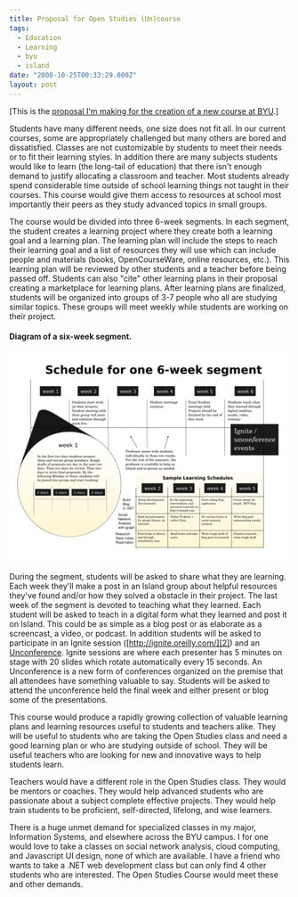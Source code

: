 ```yaml
---
title: Proposal for Open Studies (Un)course
tags:
  - Education
  - Learning
  - byu
  - island
date: "2008-10-25T00:33:29.000Z"
layout: post
---
```


[This is the [proposal I'm making for the creation of a new course at BYU][0].]

Students have many different needs, one size does not fit all. In our current courses, some are appropriately challenged but many others are bored and dissatisfied. Classes are not customizable by students to meet their needs or to fit their learning styles. In addition there are many subjects students would like to learn (the long-tail of education) that there isn't enough demand to justify allocating a classroom and teacher. Most students already spend considerable time outside of school learning things not taught in their courses. This course would give them access to resources at school most importantly their peers as they study advanced topics in small groups.

The course would be divided into three 6-week segments. In each segment, the student creates a learning project where they create both a learning goal and a learning plan. The learning plan will include the steps to reach their learning goal and a list of resources they will use which can include people and materials (books, OpenCourseWare, online resources, etc.). This learning plan will be reviewed by other students and a teacher before being passed off. Students can also "cite" other learning plans in their proposal creating a marketplace for learning plans. After learning plans are finalized, students will be organized into groups of 3-7 people who all are studying similar topics. These groups will meet weekly while students are working on their project.

#### Diagram of a six-week segment.

[![openstudies](./2969785767_ce6ff99643_b.jpg)][1]

During the segment, students will be asked to share what they are learning. Each week they'll make a post in an Island group about helpful resources they've found and/or how they solved a obstacle in their project. The last week of the segment is devoted to teaching what they learned. Each student will be asked to teach in a digital form what they learned and post it on Island. This could be as simple as a blog post or as elaborate as a screencast, a video, or podcast. In addition students will be asked to participate in an Ignite session ([http://ignite.oreilly.com/][2]) and an [Unconference][3]. Ignite sessions are where each presenter has 5 minutes on stage with 20 slides which rotate automatically every 15 seconds. An Unconference is a new form of conferences organized on the premise that all attendees have something valuable to say. Students will be asked to attend the unconference held the final week and either present or blog some of the presentations.

This course would produce a rapidly growing collection of valuable learning plans and learning resources useful to students and teachers alike. They will be useful to students who are taking the Open Studies class and need a good learning plan or who are studying outside of school. They will be useful teachers who are looking for new and innovative ways to help students learn.

Teachers would have a different role in the Open Studies class. They would be mentors or coaches. They would help advanced students who are passionate about a subject complete effective projects. They would help train students to be proficient, self-directed, lifelong, and wise learners.

There is a huge unmet demand for specialized classes in my major, Information Systems, and elsewhere across the BYU campus. I for one would love to take a classes on social network analysis, cloud computing, and Javascript UI design, none of which are available. I have a friend who wants to take a .NET web development class but can only find 4 other students who are interested. The Open Studies Course would meet these and other demands.


[0]: https://island.byu.edu/content/proposal-open-studies-uncourse
[1]: http://www.flickr.com/photos/82268668@N00/2969785767/ "openstudies by kylenumber5, on Flickr"
[2]: http://ignite.oreilly.com/
[3]: http://www.digital-web.com/articles/understanding_the_unconference/